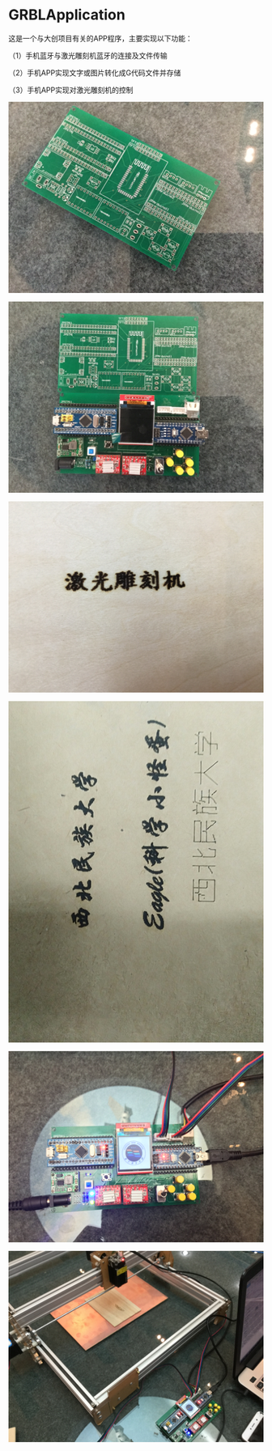 ﻿# GRBLApplication

这是一个与大创项目有关的APP程序，主要实现以下功能：

（1）手机蓝牙与激光雕刻机蓝牙的连接及文件传输

（2）手机APP实现文字或图片转化成G代码文件并存储

（3）手机APP实现对激光雕刻机的控制


![运行效果](a.jpg)

![运行效果](b.jpg)

![运行效果](c.jpg)

![运行效果](d.jpg)

![运行效果](e.jpg)

![运行效果](f.jpg)

